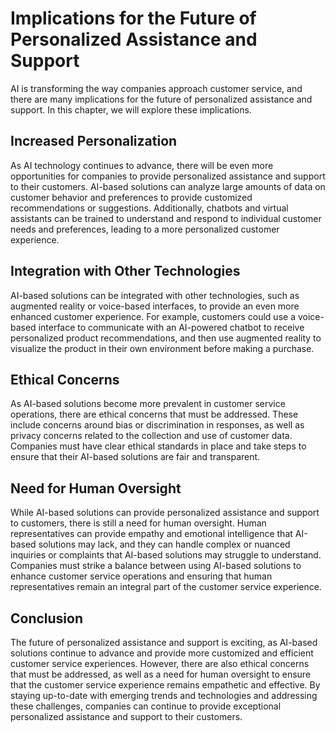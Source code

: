 Implications for the Future of Personalized Assistance and Support
=============================================================================================================

AI is transforming the way companies approach customer service, and there are many implications for the future of personalized assistance and support. In this chapter, we will explore these implications.

Increased Personalization
-------------------------

As AI technology continues to advance, there will be even more opportunities for companies to provide personalized assistance and support to their customers. AI-based solutions can analyze large amounts of data on customer behavior and preferences to provide customized recommendations or suggestions. Additionally, chatbots and virtual assistants can be trained to understand and respond to individual customer needs and preferences, leading to a more personalized customer experience.

Integration with Other Technologies
-----------------------------------

AI-based solutions can be integrated with other technologies, such as augmented reality or voice-based interfaces, to provide an even more enhanced customer experience. For example, customers could use a voice-based interface to communicate with an AI-powered chatbot to receive personalized product recommendations, and then use augmented reality to visualize the product in their own environment before making a purchase.

Ethical Concerns
----------------

As AI-based solutions become more prevalent in customer service operations, there are ethical concerns that must be addressed. These include concerns around bias or discrimination in responses, as well as privacy concerns related to the collection and use of customer data. Companies must have clear ethical standards in place and take steps to ensure that their AI-based solutions are fair and transparent.

Need for Human Oversight
------------------------

While AI-based solutions can provide personalized assistance and support to customers, there is still a need for human oversight. Human representatives can provide empathy and emotional intelligence that AI-based solutions may lack, and they can handle complex or nuanced inquiries or complaints that AI-based solutions may struggle to understand. Companies must strike a balance between using AI-based solutions to enhance customer service operations and ensuring that human representatives remain an integral part of the customer service experience.

Conclusion
----------

The future of personalized assistance and support is exciting, as AI-based solutions continue to advance and provide more customized and efficient customer service experiences. However, there are also ethical concerns that must be addressed, as well as a need for human oversight to ensure that the customer service experience remains empathetic and effective. By staying up-to-date with emerging trends and technologies and addressing these challenges, companies can continue to provide exceptional personalized assistance and support to their customers.
